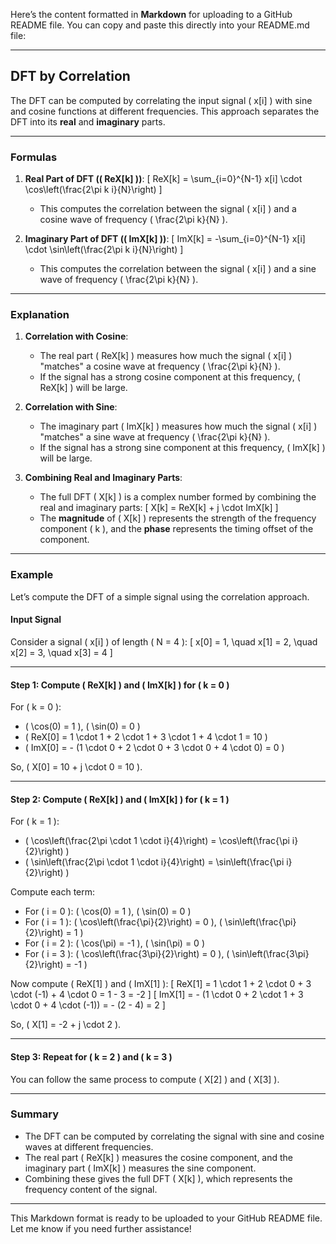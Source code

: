 Here’s the content formatted in **Markdown** for uploading to a GitHub README file. You can copy and paste this directly into your README.md file:

---

## **DFT by Correlation**

The DFT can be computed by correlating the input signal \( x[i] \) with sine and cosine functions at different frequencies. This approach separates the DFT into its **real** and **imaginary** parts.

---

### **Formulas**

1. **Real Part of DFT (\( ReX[k] \))**:
   \[
   ReX[k] = \sum_{i=0}^{N-1} x[i] \cdot \cos\left(\frac{2\pi k i}{N}\right)
   \]
   - This computes the correlation between the signal \( x[i] \) and a cosine wave of frequency \( \frac{2\pi k}{N} \).

2. **Imaginary Part of DFT (\( ImX[k] \))**:
   \[
   ImX[k] = -\sum_{i=0}^{N-1} x[i] \cdot \sin\left(\frac{2\pi k i}{N}\right)
   \]
   - This computes the correlation between the signal \( x[i] \) and a sine wave of frequency \( \frac{2\pi k}{N} \).

---

### **Explanation**

1. **Correlation with Cosine**:
   - The real part \( ReX[k] \) measures how much the signal \( x[i] \) "matches" a cosine wave at frequency \( \frac{2\pi k}{N} \).
   - If the signal has a strong cosine component at this frequency, \( ReX[k] \) will be large.

2. **Correlation with Sine**:
   - The imaginary part \( ImX[k] \) measures how much the signal \( x[i] \) "matches" a sine wave at frequency \( \frac{2\pi k}{N} \).
   - If the signal has a strong sine component at this frequency, \( ImX[k] \) will be large.

3. **Combining Real and Imaginary Parts**:
   - The full DFT \( X[k] \) is a complex number formed by combining the real and imaginary parts:
     \[
     X[k] = ReX[k] + j \cdot ImX[k]
     \]
   - The **magnitude** of \( X[k] \) represents the strength of the frequency component \( k \), and the **phase** represents the timing offset of the component.

---

### **Example**

Let’s compute the DFT of a simple signal using the correlation approach.

#### **Input Signal**

Consider a signal \( x[i] \) of length \( N = 4 \):
\[
x[0] = 1, \quad x[1] = 2, \quad x[2] = 3, \quad x[3] = 4
\]

---

#### **Step 1: Compute \( ReX[k] \) and \( ImX[k] \) for \( k = 0 \)**

For \( k = 0 \):
- \( \cos(0) = 1 \), \( \sin(0) = 0 \)
- \( ReX[0] = 1 \cdot 1 + 2 \cdot 1 + 3 \cdot 1 + 4 \cdot 1 = 10 \)
- \( ImX[0] = - (1 \cdot 0 + 2 \cdot 0 + 3 \cdot 0 + 4 \cdot 0) = 0 \)

So, \( X[0] = 10 + j \cdot 0 = 10 \).

---

#### **Step 2: Compute \( ReX[k] \) and \( ImX[k] \) for \( k = 1 \)**

For \( k = 1 \):
- \( \cos\left(\frac{2\pi \cdot 1 \cdot i}{4}\right) = \cos\left(\frac{\pi i}{2}\right) \)
- \( \sin\left(\frac{2\pi \cdot 1 \cdot i}{4}\right) = \sin\left(\frac{\pi i}{2}\right) \)

Compute each term:
- For \( i = 0 \): \( \cos(0) = 1 \), \( \sin(0) = 0 \)
- For \( i = 1 \): \( \cos\left(\frac{\pi}{2}\right) = 0 \), \( \sin\left(\frac{\pi}{2}\right) = 1 \)
- For \( i = 2 \): \( \cos(\pi) = -1 \), \( \sin(\pi) = 0 \)
- For \( i = 3 \): \( \cos\left(\frac{3\pi}{2}\right) = 0 \), \( \sin\left(\frac{3\pi}{2}\right) = -1 \)

Now compute \( ReX[1] \) and \( ImX[1] \):
\[
ReX[1] = 1 \cdot 1 + 2 \cdot 0 + 3 \cdot (-1) + 4 \cdot 0 = 1 - 3 = -2
\]
\[
ImX[1] = - (1 \cdot 0 + 2 \cdot 1 + 3 \cdot 0 + 4 \cdot (-1)) = - (2 - 4) = 2
\]

So, \( X[1] = -2 + j \cdot 2 \).

---

#### **Step 3: Repeat for \( k = 2 \) and \( k = 3 \)**

You can follow the same process to compute \( X[2] \) and \( X[3] \).

---

### **Summary**

- The DFT can be computed by correlating the signal with sine and cosine waves at different frequencies.
- The real part \( ReX[k] \) measures the cosine component, and the imaginary part \( ImX[k] \) measures the sine component.
- Combining these gives the full DFT \( X[k] \), which represents the frequency content of the signal.

---

This Markdown format is ready to be uploaded to your GitHub README file. Let me know if you need further assistance!
